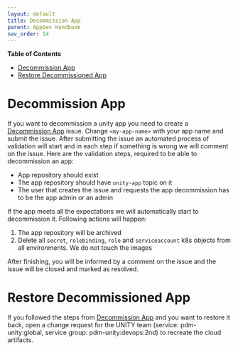 ```yaml
---
layout: default
title: Decommission App
parent: AppDev Handbook
nav_order: 14
---
```


**Table of Contents**

<!-- START doctoc generated TOC please keep comment here to allow auto update -->
<!-- DON'T EDIT THIS SECTION, INSTEAD RE-RUN doctoc TO UPDATE -->

- [Decommission App](#decommission-app)
- [Restore Decommissioned App](#restore-decommissioned-app)

<!-- END doctoc generated TOC please keep comment here to allow auto update -->

# Decommission App

If you want to decommission a unity app you need to create a [Decommission App][Decommission App] issue.
Change `<my-app-name>` with your app name and submit the issue.
After submitting the issue an automated process of validation will start and in each step if something is wrong we will comment on the issue.
Here are the validation steps, required to be able to decommission an app:
* App repository should exist
* The app repository should have `unity-app` topic on it
* The user that creates the issue and requests the app decommission has to be the app admin or an admin

If the app meets all the expectations we will automatically start to decommission it. Following actions will happen:
1. The app repository will be archived
2. Delete all `secret`, `rolebinding`, `role` and `serviceaccount`  k8s objects from all environments. We do not touch the images

After finishing, you will be informed by a comment on the issue and the issue will be closed and marked as resolved.

# Restore Decommissioned App

If you followed the steps from [Decommission App](#decommission-app) and you want to restore it back, open a change request for the UNITY team (service: pdm-unity:global, service group: pdm-unity:devops:2nd) to recreate the cloud artifacts.

[Decommission App]: https://atc-github.azure.cloud.bmw/UNITY/unity/issues/new?assignees=&labels=decommission+app%2C+waiting+for+review&template=decommission-app.md&title=Decommission+UNITY+App
